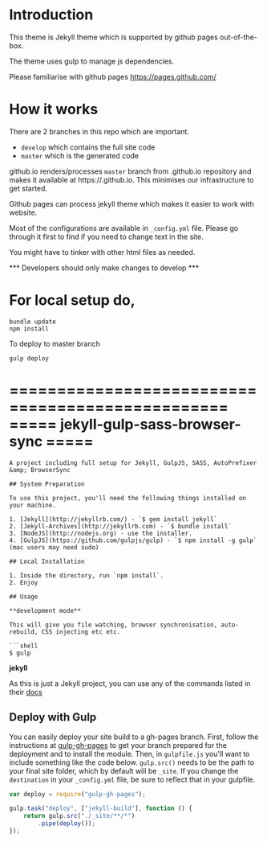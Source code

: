 # Introduction
This theme is Jekyll theme which is supported by github pages out-of-the-box. 

The theme uses gulp to manage js dependencies.

Please familiarise with github pages https://pages.github.com/

# How it works
There are 2 branches in this repo which are important. 
- `develop` which contains the full site code
- `master` which is the generated code

github.io renders/processes `master` branch from <username>.github.io repository and makes it available at https://<username>.github.io. This minimises our infrastructure to get started. 

Github pages can process jekyll theme which makes it easier to work with website. 

Most of the configurations are available in `_config.yml` file. Please go through it first to find if you need to change text in the site.

You might have to tinker with other html files as needed.


*** Developers should only make changes to develop ***


# For local setup do,
```
bundle update
npm install

```

To deploy to master branch
```
gulp deploy
```

=================================================
=====     jekyll-gulp-sass-browser-sync     =====
=================================================
```
A project including full setup for Jekyll, GulpJS, SASS, AutoPrefixer &amp; BrowserSync

## System Preparation

To use this project, you'll need the following things installed on your machine.

1. [Jekyll](http://jekyllrb.com/) - `$ gem install jekyll`
2. [Jekyll-Archives](http://jekyllrb.com) - `$ bundle install`
3. [NodeJS](http://nodejs.org) - use the installer.
4. [GulpJS](https://github.com/gulpjs/gulp) - `$ npm install -g gulp` (mac users may need sudo)

## Local Installation

1. Inside the directory, run `npm install`.
2. Enjoy

## Usage

**development mode**

This will give you file watching, browser synchronisation, auto-rebuild, CSS injecting etc etc.

```shell
$ gulp
```

**jekyll**

As this is just a Jekyll project, you can use any of the commands listed in their [docs](http://jekyllrb.com/docs/usage/)

## Deploy with Gulp

You can easily deploy your site build to a gh-pages branch. First, follow the instructions at [gulp-gh-pages](https://github.com/rowoot/gulp-gh-pages) to get your branch prepared for the deployment and to install the module. Then, in `gulpfile.js` you'll want to include something like the code below. `gulp.src()` needs to be the path to your final site folder, which by default will be `_site`. If you change the `destination` in your `_config.yml` file, be sure to reflect that in your gulpfile.



```javascript
var deploy = require("gulp-gh-pages");

gulp.task("deploy", ["jekyll-build"], function () {
    return gulp.src("./_site/**/*")
        .pipe(deploy());
});
```
